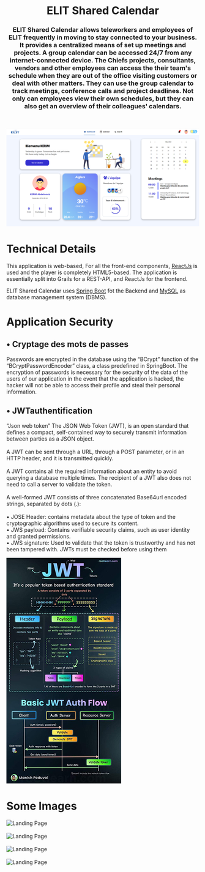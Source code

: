 <h1 align="center">
  ELIT Shared Calendar
  <br>
</h1>

<h3 align="center">
ELIT Shared Calendar allows teleworkers and employees of ELIT frequently in
moving to stay connected to your business. It provides a centralized means of
set up meetings and projects. A group calendar can be
accessed 24/7 from any internet-connected device. The Chiefs
projects, consultants, vendors and other employees can access the
their team's schedule when they are out of the office visiting
customers or deal with other matters. They can use the group calendar
to track meetings, conference calls and project deadlines.
Not only can employees view their own schedules, but they
can also get an overview of their colleagues' calendars.
</h3>
<br>


![Landing Page](Frontend/src/img/dashboard.png)
<br>

# Technical Details
This application is web-based, For all the front-end components, [ReactJs](https://reactjs.org/) is used and the player is completely HTML5-based. The application is essentially split into Grails for a REST-API, and ReactJs for the frontend.

ELIT Shared Calendar uses [Spring Boot](https://spring.io/projects/spring-boot) fot the Backend and [MySQL](https://www.mysql.com/) as database management system (DBMS).

# Application Security

## •	Cryptage des mots de passes 
Passwords are encrypted in the database using the “BCrypt” function of the “BCryptPasswordEncoder” class, a class predefined in SpringBoot.
The encryption of passwords is necessary for the security of the data of the users of our application in the event that the application is hacked, the hacker will not be able to access their profile and steal their personal information.

## •	JWTauthentification
“Json web token” The JSON Web Token (JWT), is an open standard that defines a compact, self-contained way to securely transmit information between parties as a JSON object.<br><br>
A JWT can be sent through a URL, through a POST parameter, or in an HTTP header, and it is transmitted quickly. <br><br>
A JWT contains all the required information about an entity to avoid querying a database multiple times. The recipient of a JWT also does not need to call a server to validate the token.<br><br>
A well-formed JWT consists of three concatenated Base64url encoded strings, separated by dots (.):<br><br>
• JOSE Header: contains metadata about the type of token and the cryptographic algorithms used to secure its content.<br>
• JWS payload: Contains verifiable security claims, such as user identity and granted permissions.<br>
• JWS signature: Used to validate that the token is trustworthy and has not been tampered with. JWTs must be checked before using them

![JWT FLOW DIAGRAM](Frontend/src/img/JWT-FLOW.JPG)

# Some Images


![Landing Page](frontend/src/img/back-2.jpg)
<br><br>
![Landing Page](frontend/src/img/3.JPG)
<br><br>
![Landing Page](frontend/src/img/2.JPG)
<br><br>
![Landing Page](frontend/src/img/4.JPG)
<br>
